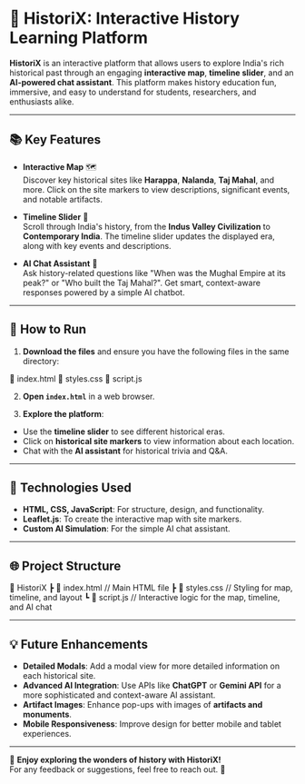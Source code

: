 # 📜 **HistoriX: Interactive History Learning Platform**  

**HistoriX** is an interactive platform that allows users to explore India's rich historical past through an engaging **interactive map**, **timeline slider**, and an **AI-powered chat assistant**. This platform makes history education fun, immersive, and easy to understand for students, researchers, and enthusiasts alike.  

---

## **📚 Key Features**
- **Interactive Map** 🗺️  
  Discover key historical sites like **Harappa**, **Nalanda**, **Taj Mahal**, and more. Click on the site markers to view descriptions, significant events, and notable artifacts.  

- **Timeline Slider** 📅  
  Scroll through India's history, from the **Indus Valley Civilization** to **Contemporary India**. The timeline slider updates the displayed era, along with key events and descriptions.  

- **AI Chat Assistant** 🤖  
  Ask history-related questions like "When was the Mughal Empire at its peak?" or "Who built the Taj Mahal?". Get smart, context-aware responses powered by a simple AI chatbot.  

---

## **🚀 How to Run**
1. **Download the files** and ensure you have the following files in the same directory:  

📜 index.html
📜 styles.css
📜 script.js

2. **Open `index.html`** in a web browser.  

3. **Explore the platform**:  
- Use the **timeline slider** to see different historical eras.  
- Click on **historical site markers** to view information about each location.  
- Chat with the **AI assistant** for historical trivia and Q&A.  

---

## **🔧 Technologies Used**
- **HTML, CSS, JavaScript**: For structure, design, and functionality.  
- **Leaflet.js**: To create the interactive map with site markers.  
- **Custom AI Simulation**: For the simple AI chat assistant.  

---

## **🌐 Project Structure**

📁 HistoriX
┣ 📜 index.html      // Main HTML file
┣ 📜 styles.css      // Styling for map, timeline, and layout
┗ 📜 script.js       // Interactive logic for the map, timeline, and AI chat

---

## **💡 Future Enhancements**
- **Detailed Modals**: Add a modal view for more detailed information on each historical site.  
- **Advanced AI Integration**: Use APIs like **ChatGPT** or **Gemini API** for a more sophisticated and context-aware AI assistant.  
- **Artifact Images**: Enhance pop-ups with images of **artifacts and monuments**.  
- **Mobile Responsiveness**: Improve design for better mobile and tablet experiences.  

---

🎉 **Enjoy exploring the wonders of history with HistoriX!**  
For any feedback or suggestions, feel free to reach out. 🚀  

